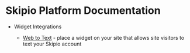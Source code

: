 # Skipio Platform Documentation

- Widget Integrations

  - [Web to Text](#) - place a widget on your site that allows site visitors to text your Skipio account
